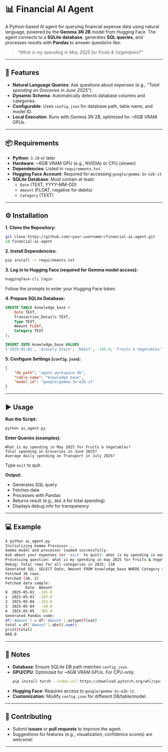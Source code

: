 # 📊 Financial AI Agent

A Python-based AI agent for querying financial expense data using natural language, powered by the **Gemma 3N 2B** model from Hugging Face. The agent connects to a **SQLite database**, generates **SQL queries**, and processes results with **Pandas** to answer questions like:

> *"What is my spending in May 2025 for Fruits & Vegetables?"*

---

## 🚀 Features
- **Natural Language Queries**: Ask questions about expenses (e.g., *"Total spending on Groceries in June 2025"*).
- **Dynamic Schema**: Automatically detects database columns and categories.
- **Configurable**: Uses `config.json` for database path, table name, and model ID.
- **Local Execution**: Runs with Gemma 3N 2B, optimized for ~6GB VRAM GPUs.

---

## 📦 Requirements
- **Python**: `3.10` or later
- **Hardware**: ~6GB VRAM GPU (e.g., NVIDIA) or CPU (slower)
- **Dependencies**: Listed in `requirements.txt`
- **Hugging Face Account**: Required for accessing `google/gemma-3n-e2b-it`
- **SQLite Database**: Must contain at least:
  - `Date` (TEXT, YYYY-MM-DD)
  - `Amount` (FLOAT, negative for debits)
  - `Category` (TEXT)

---

## ⚙️ Installation

**1. Clone the Repository:**
```bash
git clone https://github.com/<your-username>/financial-ai-agent.git
cd financial-ai-agent
```

**2. Install Dependencies:**
```bash
pip install -r requirements.txt
```

**3. Log in to Hugging Face (required for Gemma model access):**
```bash
huggingface-cli login
```
Follow the prompts to enter your Hugging Face token.

**4. Prepare SQLite Database:**
```sql
CREATE TABLE knowledge_base (
    Date TEXT,
    Transaction_Details TEXT,
    Type TEXT,
    Amount FLOAT,
    Category TEXT
);

INSERT INTO knowledge_base VALUES 
('2025-05-01', 'Grocery Store', 'Debit', -105.0, 'Fruits & Vegetables');
```

**5. Configure Settings (`config.json`):**
```json
{
    "db_path": "agent_workspace.db",
    "table_name": "knowledge_base",
    "model_id": "google/gemma-3n-e2b-it"
}
```

---

## ▶️ Usage

**Run the Script:**
```bash
python ai_agent.py
```

**Enter Queries (examples):**
```text
What is my spending in May 2025 for Fruits & Vegetables?
Total spending on Groceries in June 2025?
Average daily spending on Transport in July 2025?
```
Type `exit` to quit.

**Output:**
- Generates SQL query
- Fetches data
- Processes with Pandas
- Returns result (e.g., `868.0` for total spending)
- Displays debug info for transparency

---

## 💻 Example
```bash
$ python ai_agent.py
Initializing Gemma Processor...
Gemma model and processor loaded successfully.
Ask about your expenses (or 'exit' to quit): what is my spending in may 2025 for Fruits & Vegetables?
Processing question: what is my spending in may 2025 for Fruits & Vegetables?
Debug: Total rows for all categories in 2025: 110
Generated SQL: SELECT Date, Amount FROM knowledge_base WHERE Category = 'Fruits & Vegetables' AND Date >= '2025-05-01' AND Date < '2025-06-01'
Fetched 36 rows.
Fetched (36, 2)
Fetched data sample:
         Date  Amount
0  2025-05-01  -105.0
1  2025-05-03  -187.0
2  2025-05-04  -153.0
3  2025-05-04   -58.0
4  2025-05-05  -365.0
Generated Pandas code:
df['Amount'] = df['Amount'].astype(float)
total = df['Amount'].abs().sum()
print(total)
868.0
```

---

## 📝 Notes
- **Database**: Ensure SQLite DB path matches `config.json`.
- **GPU/CPU**: Optimized for ~6GB VRAM GPUs. For CPU-only:
  ```bash
  pip install torch --index-url https://download.pytorch.org/whl/cpu
  ```
- **Hugging Face**: Requires access to `google/gemma-3n-e2b-it`.
- **Customization**: Modify `config.json` for different DB/table/model.

---

## 🤝 Contributing
- Submit **issues** or **pull requests** to improve the agent.
- Suggestions for features (e.g., visualization, confidence scores) are welcome!

---
